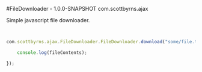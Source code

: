 #FileDownloader - 1.0.0-SNAPSHOT
com.scottbyrns.ajax

Simple javascript file downloader.

```javascript


com.scottbyrns.ajax.FileDownloader.FileDownloader.download("some/file.txt", function (fileContents) {

	console.log(fileContents);

});


```